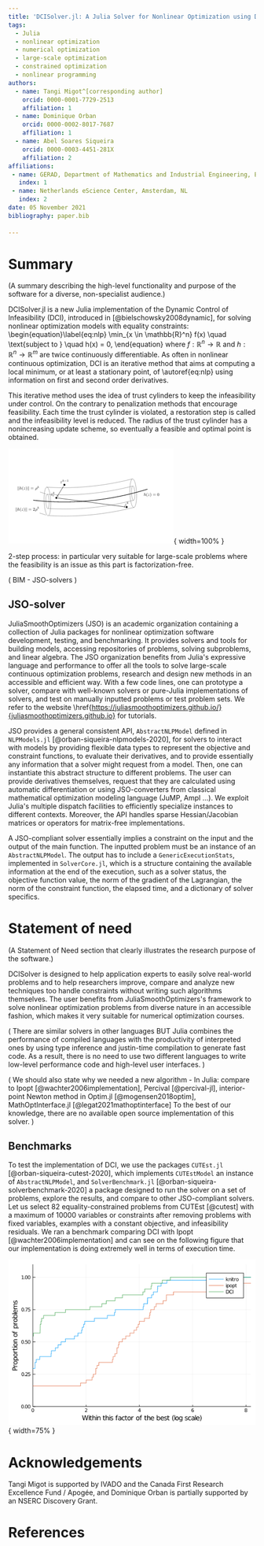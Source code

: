 ```yaml
---
title: 'DCISolver.jl: A Julia Solver for Nonlinear Optimization using Dynamic Control of Infeasibility'
tags:
  - Julia
  - nonlinear optimization
  - numerical optimization
  - large-scale optimization
  - constrained optimization
  - nonlinear programming
authors:
  - name: Tangi Migot^[corresponding author]
    orcid: 0000-0001-7729-2513
    affiliation: 1
  - name: Dominique Orban
    orcid: 0000-0002-8017-7687
    affiliation: 1
  - name: Abel Soares Siqueira
    orcid: 0000-0003-4451-281X
    affiliation: 2
affiliations:
 - name: GERAD, Department of Mathematics and Industrial Engineering, École Polytechnique, Montréal, QC, Canada.
   index: 1
 - name: Netherlands eScience Center, Amsterdam, NL
   index: 2
date: 05 November 2021
bibliography: paper.bib

---
```


# Summary
(A summary describing the high-level functionality and purpose of the software for a diverse, non-specialist audience.)

DCISolver.jl is a new Julia implementation of the Dynamic Control of Infeasibility (DCI), introduced in [@bielschowsky2008dynamic], for solving nonlinear optimization models
with equality constraints:
\begin{equation}\label{eq:nlp}
    \min_{x \in \mathbb{R}^n} f(x) \quad \text{subject to } \quad h(x) = 0,
\end{equation}
where  $f:\mathbb{R}^n \rightarrow \mathbb{R}$ and  $h:\mathbb{R}^n \rightarrow \mathbb{R}^m$ are twice continuously differentiable.
As often in nonlinear continuous optimization, DCI is an iterative method that aims at computing a local minimum, or at least a stationary point, of \autoref{eq:nlp} using information on first and second order derivatives.

This iterative method uses the idea of trust cylinders to keep the infeasibility under control. On the contrary to penalization methods that encourage feasibility.
Each time the trust cylinder is violated, a restoration step is called and the infeasibility level is reduced. 
The radius of the trust cylinder has a nonincreasing update scheme, so eventually a feasible and optimal point is obtained.

![The step and the trust cylinders $C(\rho^k) := \{ x \in \mathbb{R}^n : \| h(x) \| \leq \rho^k \}$.  $x^k_c$ satisfies  $\|h(x^k_c)\| \leq \rho^k$, while  $x^k$ satisfies  $\|h(x^k)\| \leq 2\rho^k$.](trust_cylinder_improved.png){ width=100% }

2-step process: in particular very suitable for large-scale problems where the feasibility is an issue as this part is factorization-free.

(
    BIM - JSO-solvers
)

## JSO-solver

JuliaSmoothOptimizers (JSO) is an academic organization containing a collection of Julia packages for nonlinear optimization software development, testing, and benchmarking. It provides solvers and tools for building models, accessing repositories of problems, solving subproblems, and linear algebra.
The JSO organization benefits from Julia's expressive language and performance to offer all the tools to solve large-scale continuous optimization problems, research and design new methods in an accessible and efficient way. 
With a few code lines, one can prototype a solver, compare with well-known solvers or pure-Julia implementations of solvers, and test on manually inputted problems or test problem sets. We refer to the website \href{https://juliasmoothoptimizers.github.io/}{juliasmoothoptimizers.github.io} for tutorials.

JSO provides a general consistent API, `AbstractNLPModel` defined in `NLPModels.jl` [@orban-siqueira-nlpmodels-2020], for solvers to interact with models by providing flexible data types to represent the objective and constraint functions, to evaluate their derivatives, and to provide essentially any information that a solver might request from a model.
Then, one can instantiate this abstract structure to different problems. 
The user can provide derivatives themselves, request that they are calculated using automatic differentiation or using JSO-converters from classical mathematical optimization modeling language (JuMP, Ampl ...).
We exploit Julia's multiple dispatch facilities to efficiently specialize instances to different contexts.
Moreover, the API handles sparse Hessian/Jacobian matrices or operators for matrix-free implementations.

A JSO-compliant solver essentially implies a constraint on the input and the output of the main function. The inputted problem must be an instance of an `AbstractNLPModel`. The output has to include a `GenericExecutionStats`, implemented in `SolverCore.jl`, which is a structure containing the available information at the end of the execution, such as a solver status, the objective function value, the norm of the gradient of the Lagrangian, the norm of the constraint function, the elapsed time, and a dictionary of solver specifics.

# Statement of need
(A Statement of Need section that clearly illustrates the research purpose of the software.)

DCISolver is designed to help application experts to easily solve real-world problems and to help researchers improve, compare and analyze new techniques too handle constraints without writing such algorithms themselves.
The user benefits from JuliaSmoothOptimizers's framework to solve nonlinear optimization problems from diverse nature in an accessible fashion, which makes it very suitable for numerical optimization courses.

(
There are similar solvers in other languages BUT Julia combines the performance of compiled languages with the productivity of interpreted ones by using type inference and justin-time compilation to generate fast code. As a result, there is no need to use two different
languages to write low-level performance code and high-level user interfaces.
)

(
We should also state why we needed a new algorithm - 
In Julia: compare to Ipopt [@wachter2006implementation], Percival [@percival-jl], interior-point Newton method in Optim.jl [@mogensen2018optim], MathOptInterface.jl [@legat2021mathoptinterface]
To the best of our knowledge, there are no available open source implementation of this solver.
)

## Benchmarks

To test the implementation of DCI, we use the packages `CUTEst.jl` [@orban-siqueira-cutest-2020], which implements `CUTEstModel` an instance of `AbstractNLPModel`, and `SolverBenchmark.jl` [@orban-siqueira-solverbenchmark-2020] a package designed to run the solver on a set of problems, explore the results, and compare to other JSO-compliant solvers. Let us select 82 equality-constrained problems from CUTEst [@cutest] with a maximum of 10000 variables or constraints after removing problems with fixed variables, examples with a constant objective, and infeasibility residuals.
We ran a benchmark comparing DCI with Ipopt [@wachter2006implementation] and can see on the following figure that our implementation is doing extremely well in terms of execution time.

![Performance profile with respect to time](20210127_perf-elapsed_time.png){ width=75% }

# Acknowledgements

Tangi Migot is supported by IVADO and the Canada First Research Excellence Fund / Apogée,
and Dominique Orban is partially supported by an NSERC Discovery Grant.

# References

